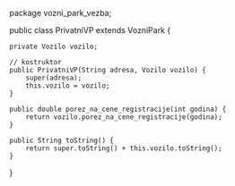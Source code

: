 package vozni_park_vezba;

public class PrivatniVP extends VozniPark {

	private Vozilo vozilo;
	
	// kostruktor
	public PrivatniVP(String adresa, Vozilo vozilo) {
		super(adresa);
		this.vozilo = vozilo;
	}
	
	public double porez_na_cene_registracije(int godina) {
		return vozilo.porez_na_cene_registracije(godina);
	}
	
	public String toString() {
		return super.toString() + this.vozilo.toString();
	}
	
}

